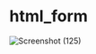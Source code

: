 # html_form
![Screenshot (125)](https://user-images.githubusercontent.com/78166507/226426669-685acf0f-bda6-4963-b02d-407ae9434db1.png)



